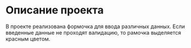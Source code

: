 # Описание проекта
В проекте реализована формочка для ввода различных данных.
Если введенные данные не проходят валидацию, то рамочка выделяется красным цветом.


<p align="center">
  <img src="example.jpg>
</p>


